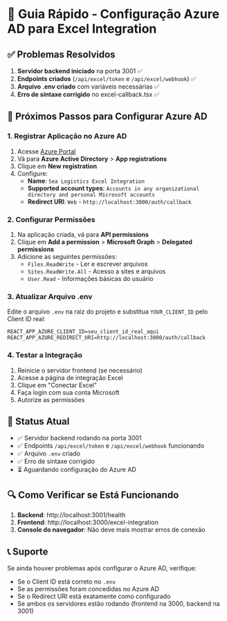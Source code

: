 # 🚀 Guia Rápido - Configuração Azure AD para Excel Integration

## ✅ Problemas Resolvidos

1. **Servidor backend iniciado** na porta 3001 ✅
2. **Endpoints criados** (`/api/excel/token` e `/api/excel/webhook`) ✅
3. **Arquivo .env criado** com variáveis necessárias ✅
4. **Erro de sintaxe corrigido** no excel-callback.tsx ✅

## 🔧 Próximos Passos para Configurar Azure AD

### 1. Registrar Aplicação no Azure AD

1. Acesse [Azure Portal](https://portal.azure.com)
2. Vá para **Azure Active Directory** > **App registrations**
3. Clique em **New registration**
4. Configure:
   - **Name**: `Sea Logistics Excel Integration`
   - **Supported account types**: `Accounts in any organizational directory and personal Microsoft accounts`
   - **Redirect URI**: `Web` - `http://localhost:3000/auth/callback`

### 2. Configurar Permissões

1. Na aplicação criada, vá para **API permissions**
2. Clique em **Add a permission** > **Microsoft Graph** > **Delegated permissions**
3. Adicione as seguintes permissões:
   - `Files.ReadWrite` - Ler e escrever arquivos
   - `Sites.ReadWrite.All` - Acesso a sites e arquivos
   - `User.Read` - Informações básicas do usuário

### 3. Atualizar Arquivo .env

Edite o arquivo `.env` na raiz do projeto e substitua `YOUR_CLIENT_ID` pelo Client ID real:

```env
REACT_APP_AZURE_CLIENT_ID=seu_client_id_real_aqui
REACT_APP_AZURE_REDIRECT_URI=http://localhost:3000/auth/callback
```

### 4. Testar a Integração

1. Reinicie o servidor frontend (se necessário)
2. Acesse a página de integração Excel
3. Clique em "Conectar Excel"
4. Faça login com sua conta Microsoft
5. Autorize as permissões

## 🎯 Status Atual

- ✅ Servidor backend rodando na porta 3001
- ✅ Endpoints `/api/excel/token` e `/api/excel/webhook` funcionando
- ✅ Arquivo `.env` criado
- ✅ Erro de sintaxe corrigido
- ⏳ Aguardando configuração do Azure AD

## 🔍 Como Verificar se Está Funcionando

1. **Backend**: http://localhost:3001/health
2. **Frontend**: http://localhost:3000/excel-integration
3. **Console do navegador**: Não deve mais mostrar erros de conexão

## 📞 Suporte

Se ainda houver problemas após configurar o Azure AD, verifique:
- Se o Client ID está correto no `.env`
- Se as permissões foram concedidas no Azure AD
- Se o Redirect URI está exatamente como configurado
- Se ambos os servidores estão rodando (frontend na 3000, backend na 3001)
